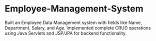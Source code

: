 # Employee-Management-System
Built an Employee Data Management system with fields like Name, Department, Salary, and Age. Implemented complete CRUD operations using Java Servlets and JSP/JPA for backend functionality.
